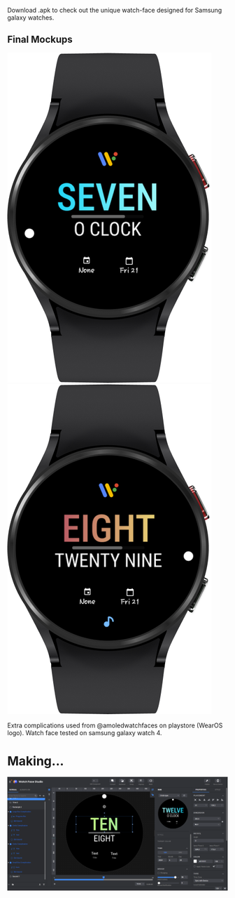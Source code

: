Download .apk to check out the unique watch-face designed for Samsung galaxy watches. 

## Final Mockups
![M1](Mockup1.png)   ![M2](Mockup2.png)

Extra complications used from @amoledwatchfaces on playstore (WearOS logo). 
Watch face tested on samsung galaxy watch 4.

# Making...
![Watch Face Studio](WFStudio.png)
